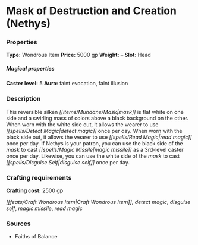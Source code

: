 ﻿---
Title: "Mask of Destruction and Creation (Nethys)"
Type: "Wondrous Item"
Price: "5000 gp"
Weight: "–"
Slot: "Head"
Caster level: "5"
Aura: "faint evocation, faint illusion"
Description: |
  "This reversible silken mask is flat white on one side and a swirling mass of colors above a black background on the other. When worn with the white side out, it allows the wearer to use _detect magic_ once per day. When worn with the black side out, it allows the wearer to use _read magic_ once per day. If Nethys is your patron, you can use the black side of the mask to cast _magic missile_ as a 3rd-level caster once per day. Likewise, you can use the white side of the mask to cast _disguise self_ once per day."
Crafting cost: "2500 gp"
Sources: "['Faiths of Balance']"
---

# Mask of Destruction and Creation (Nethys)

### Properties

**Type:** Wondrous Item **Price:** 5000 gp **Weight:** – **Slot:** Head

##### Magical properties

**Caster level:** 5 **Aura:** faint evocation, faint illusion

### Description

This reversible silken _[[items/Mundane/Mask|mask]]_ is flat white on one side and a swirling mass of colors above a black background on the other. When worn with the white side out, it allows the wearer to use _[[spells/Detect Magic|detect magic]]_ once per day. When worn with the black side out, it allows the wearer to use _[[spells/Read Magic|read magic]]_ once per day. If Nethys is your patron, you can use the black side of the _mask_ to cast _[[spells/Magic Missile|magic missile]]_ as a 3rd-level caster once per day. Likewise, you can use the white side of the _mask_ to cast _[[spells/Disguise Self|disguise self]]_ once per day.

### Crafting requirements

**Crafting cost:** 2500 gp

_[[feats/Craft Wondrous Item|Craft Wondrous Item]]_, _detect magic_, _disguise self_, _magic missile_, _read magic_

### Sources

* Faiths of Balance